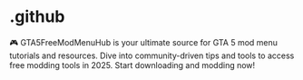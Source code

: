 # .github
🎮 GTA5FreeModMenuHub is your ultimate source for GTA 5 mod menu tutorials and resources. Dive into community-driven tips and tools to access free modding tools in 2025. Start downloading and modding now!
